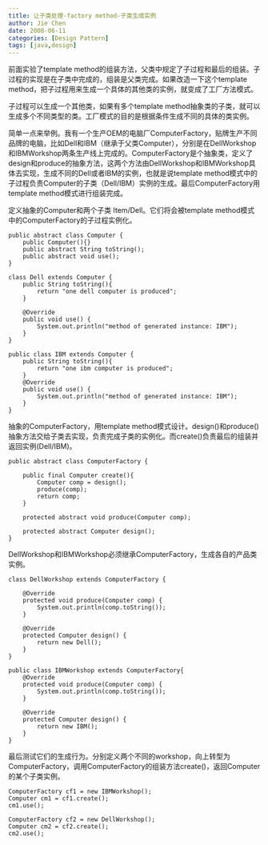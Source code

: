 ```yaml
---
title: 让子类处理-factory method-子类生成实例
author: Jie Chen
date: 2008-06-11
categories: [Design Pattern]
tags: [java,design]
---
```


前面实验了template method的组装方法，父类中规定了子过程和最后的组装。子过程的实现是在子类中完成的，组装是父类完成。如果改造一下这个template method，把子过程用来生成一个具体的其他类的实例，就变成了工厂方法模式。


子过程可以生成一个其他类，如果有多个template method抽象类的子类，就可以生成多个不同类型的类。工厂模式的目的是根据条件生成不同的具体的类实例。

简单一点来举例。我有一个生产OEM的电脑厂ComputerFactory，贴牌生产不同品牌的电脑，比如Dell和IBM（继承于父类Computer），分别是在DellWorkshop和IBMWorkshop两条生产线上完成的。ComputerFactory是个抽象类，定义了design和produce的抽象方法，这两个方法由DellWorkshop和IBMWorkshop具体去实现，生成不同的Dell或者IBM的实例，也就是说template method模式中的子过程负责Computer的子类（Dell/IBM）实例的生成。最后ComputerFactory用template method模式进行组装完成。


定义抽象的Computer和两个子类 Item/Dell。它们将会被template method模式中的ComputerFactory的子过程实例化。

~~~
public abstract class Computer {
    public Computer(){}
    public abstract String toString();
    public abstract void use();
}
~~~
~~~
class Dell extends Computer {
    public String toString(){
        return "one dell computer is produced";
    }

    @Override
    public void use() {
        System.out.println("method of generated instance: IBM");
    }
}
~~~
~~~
public class IBM extends Computer {
    public String toString(){
        return "one ibm computer is produced";
    }
    @Override
    public void use() {
        System.out.println("method of generated instance: IBM");
    }
}
~~~

抽象的ComputerFactory，用template method模式设计。design()和produce()抽象方法交给子类去实现，负责完成子类的实例化。而create()负责最后的组装并返回实例(Dell/IBM)。

~~~
public abstract class ComputerFactory {

    public final Computer create(){
        Computer comp = design();
        produce(comp);
        return comp;
    }

    protected abstract void produce(Computer comp);

    protected abstract Computer design();
}
~~~

DellWorkshop和IBMWorkshop必须继承ComputerFactory，生成各自的产品类实例。

~~~
class DellWorkshop extends ComputerFactory {

    @Override
    protected void produce(Computer comp) {
        System.out.println(comp.toString());
    }

    @Override
    protected Computer design() {
        return new Dell();
    }
}
~~~
~~~
public class IBMWorkshop extends ComputerFactory{
    @Override
    protected void produce(Computer comp) {
        System.out.println(comp.toString());
    }

    @Override
    protected Computer design() {
        return new IBM();
    }
}
~~~

最后测试它们的生成行为。分别定义两个不同的workshop，向上转型为ComputerFactory，调用ComputerFactory的组装方法create()，返回Computer的某个子类实例。

~~~
ComputerFactory cf1 = new IBMWorkshop();
Computer cm1 = cf1.create();
cm1.use();

ComputerFactory cf2 = new DellWorkshop();
Computer cm2 = cf2.create();
cm2.use();
~~~
		
